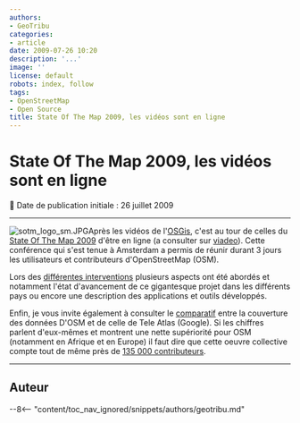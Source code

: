 ```yaml
---
authors:
- GeoTribu
categories:
- article
date: 2009-07-26 10:20
description: '...'
image: ''
license: default
robots: index, follow
tags:
- OpenStreetMap
- Open Source
title: State Of The Map 2009, les vidéos sont en ligne
---
```


# State Of The Map 2009, les vidéos sont en ligne


:calendar: Date de publication initiale : 26 juillet 2009


----

![sotm_logo_sm.JPG](http://geotribu.net/sites/default/files/Tuto/img/Blog/divers/sotm_logo_sm.JPG)Après les vidéos de l'[OSGis](http://geotribu.net/node/136), c'est au tour de celles du [State Of The Map 2009](http://www.stateofthemap.org/) d'être en ligne (a consulter sur [viadeo](http://www.vimeo.com/sotm09)). Cette conférence qui s'est tenue à Amsterdam a permis de réunir durant 3 jours les utilisateurs et contributeurs d'OpenStreetMap (OSM).


Lors des [différentes interventions](http://wiki.openstreetmap.org/wiki/State_Of_The_Map_2009) plusieurs aspects ont été abordés et notamment l'état d'avancement de ce gigantesque projet dans les différents pays ou encore une description des applications et outils développés.


Enfin, je vous invite également à consulter le [comparatif](http://maker.geocommons.com/maps/1784#) entre la couverture des données D'OSM et de celle de Tele Atlas (Google). Si les chiffres parlent d'eux-mêmes et montrent une nette supériorité pour OSM (notamment en Afrique et en Europe) il faut dire que cette oeuvre collective compte tout de même près de [135 000 contributeurs](http://wiki.openstreetmap.org/wiki/Statistics).




----

## Auteur

--8<-- "content/toc_nav_ignored/snippets/authors/geotribu.md"
